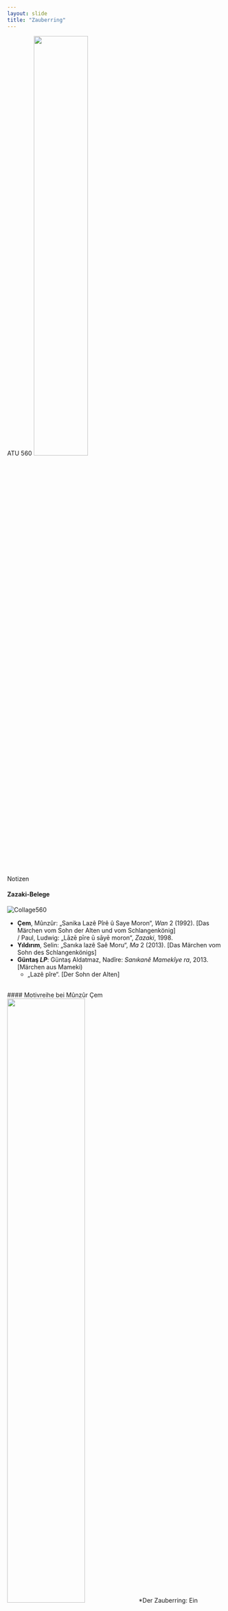 ```yaml
---
layout: slide
title: "Zauberring"
---
```

<section markdown="1">
ATU 560
<img src="/vortrag-dig/assets/atu560.png" width="50%">

<aside class="notes">
Notizen
</aside>
</section>

<section markdown="1">

#### Zazaki-Belege

![Collage560](/vortrag-dig/assets/collage560.png)

- **Çem**, Mûnzûr: „Sanika Lazê Pîrê û Saye Moron“, *Wan* 2 (1992). [Das Märchen vom Sohn der Alten und vom Schlangenkönig]<br>
/ Paul, Ludwig: „Lāzē pīre ū sāyē moron“, *Zazaki*, 1998.  
- **Yıldırım**, Selin: „Sanıka lazê Saê Moru“, *Ma* 2 (2013). [Das Märchen vom Sohn des Schlangenkönigs]
- **Güntaş *LP***: Güntaş Aldatmaz, Nadîre: *Sanıkanê Mamekîye ra*, 2013. [Märchen aus Mameki)<br>
	- „Lazê pîre“. [Der Sohn der Alten]

</section>
<section markdown="1">
<br>
#### Motivreihe bei Mûnzûr Çem
<img src="/vortrag-dig/assets/romberg10.jpg" width="60%">
*Der Zauberring: Ein russisches Volksmärchen*, Illustr. Michael Romberg, Prag 1972

<aside class="notes">
Notizen
</aside>
</section>

<section markdown="1">
<br>
#### Motivreihe bei Mûnzûr Çem
<img src="/vortrag-dig/assets/romberg17.jpg">
*Der Zauberring: Ein russisches Volksmärchen*, Illustr. Michael Romberg, Prag 1972

<aside class="notes">
Notizen
</aside>
</section>

<section markdown="1">
<br>
#### Motivreihe bei Mûnzûr Çem
<img src="/vortrag-dig/assets/romberg41.jpg" width="60%">
*Der Zauberring: Ein russisches Volksmärchen*, Illustr. Michael Romberg, Prag 1972


<aside class="notes">
Notizen
</aside>
</section>

<section markdown="1">
#### Motivreihe bei Mûnzûr Çem
<img src="/vortrag-dig/assets/romberg43.jpg">
*Der Zauberring: Ein russisches Volksmärchen*, Illustr. Michael Romberg, Prag 1972


<aside class="notes">
Notizen
</aside>
</section>

<section markdown="1">
<br>
#### Besondere Unterschiede bei Selin Yıldırım

<img src="/vortrag-dig/assets/yildirim.png">
- Schlange wird Drache

<aside class="notes">
Notizen
</aside>
</section>


<section markdown="1">
<br>
#### Besondere Unterschiede bei Nadîre Güntaş Aldatmaz: *Lazê pîre* (Güntaş *LP*)

<img src="/vortrag-dig/assets/guntas.jpg">
- Schlange ist Drache
- Hund und Katze erscheinen später

<aside class="notes">
Notizen
</aside>
</section>

<section markdown="1">
<br>
#### Zusammenfassung

- **Çem** und **Yıldırım** : Rettung von drei Tieren zu Beginn
- **Yıldırım** und **Güntaş *LP*** : Drache verängstigt das Dorf
- **Çem** und **Güntaş *LP*** : Frau wird getötet
- Vater immer Schlangenkönig
- König droht immer mit Hinrichtung, aber Gründe verschieden

<aside class="notes">
Notizen
</aside>
</section>

<section markdown="1">
<br>
#### Vergleiche

- Belege für Schlangenkönig als Vater:
	- Armenisch, Finnisch (Süd-Österbotten), Tschechisch (Mähren), Serbisch, Griechisch, Syrisch (Tur Abdin), Arabisch (Mardin)
- Persisch:
	- Zauberring des Salomo
	- Alte Frau hilft dem Widersacher
	- Scheidung


<aside class="notes">
Notizen
</aside>
</section>
